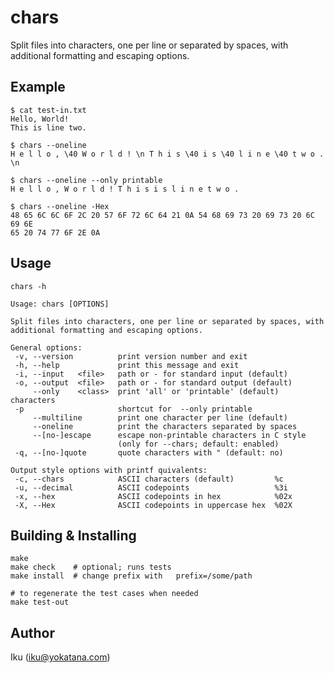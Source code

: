 chars
=====

Split files into characters, one per line or separated by spaces, with
additional formatting and escaping options.

Example
-------

    $ cat test-in.txt
    Hello, World!
    This is line two.

    $ chars --oneline
    H e l l o , \40 W o r l d ! \n T h i s \40 i s \40 l i n e \40 t w o . \n

    $ chars --oneline --only printable
    H e l l o , W o r l d ! T h i s i s l i n e t w o .

    $ chars --oneline -Hex
    48 65 6C 6C 6F 2C 20 57 6F 72 6C 64 21 0A 54 68 69 73 20 69 73 20 6C 69 6E
    65 20 74 77 6F 2E 0A

Usage
-----

`chars -h`

    Usage: chars [OPTIONS]

    Split files into characters, one per line or separated by spaces, with
    additional formatting and escaping options.

    General options:
     -v, --version          print version number and exit
     -h, --help             print this message and exit
     -i, --input   <file>   path or - for standard input (default)
     -o, --output  <file>   path or - for standard output (default)
         --only    <class>  print 'all' or 'printable' (default) characters
     -p                     shortcut for  --only printable
         --multiline        print one character per line (default)
         --oneline          print the characters separated by spaces
         --[no-]escape      escape non-printable characters in C style
                            (only for --chars; default: enabled)
     -q, --[no-]quote       quote characters with " (default: no)

    Output style options with printf quivalents:
     -c, --chars            ASCII characters (default)         %c
     -u, --decimal          ASCII codepoints                   %3i
     -x, --hex              ASCII codepoints in hex            %02x
     -X, --Hex              ASCII codepoints in uppercase hex  %02X

Building & Installing
---------------------

    make
    make check    # optional; runs tests
    make install  # change prefix with   prefix=/some/path

    # to regenerate the test cases when needed
    make test-out

Author
------

Iku (iku@yokatana.com)
